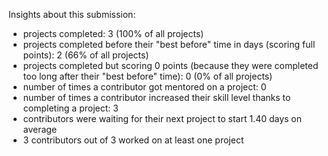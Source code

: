 Insights about this submission:

 - projects completed: 3 (100% of all projects)
 - projects completed before their "best before" time in days (scoring full points): 2 (66% of all projects)
 - projects completed but scoring 0 points (because they were completed too long after their "best before" time): 0 (0% of all projects)
 - number of times a contributor got mentored on a project: 0
 - number of times a contributor increased their skill level thanks to completing a project: 3
 - contributors were waiting for their next project to start 1.40 days on average
 - 3 contributors out of 3 worked on at least one project
